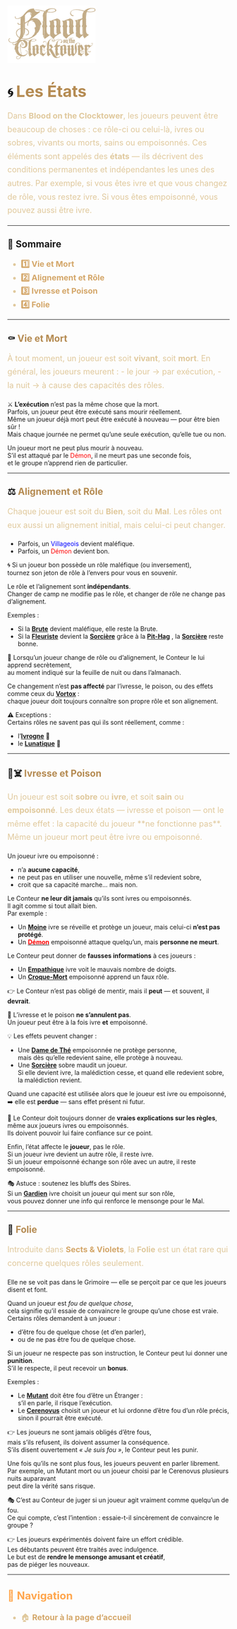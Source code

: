 <p align="left">
  <a href="/botc-fr-bambi/">
    <img src="images/logo.png" alt="Accueil BotC FR" width="200">
  </a>
</p>

# 🌀 <span style="color:#b58b52; font-weight:bold; font-size:36px;">Les États</span>

<p style="color:#e0c99d; font-size:18px; line-height:1.7;">
Dans <strong>Blood on the Clocktower</strong>, les joueurs peuvent être beaucoup de choses :  
ce rôle-ci ou celui-là, ivres ou sobres, vivants ou morts, sains ou empoisonnés.  
Ces éléments sont appelés des <strong>états</strong> — ils décrivent des conditions permanentes et indépendantes les unes des autres.  
Par exemple, si vous êtes ivre et que vous changez de rôle, vous restez ivre.  
Si vous êtes empoisonné, vous pouvez aussi être ivre.
</p>

---

## 📜 Sommaire  

<ul style="color:#e0c99d; font-size:18px; line-height:1.7;">
  <li><a href="#vie-et-mort" style="color:#d4a76a; font-weight:bold; text-decoration:none;">1️⃣ Vie et Mort</a></li>
  <li><a href="#alignement-et-role" style="color:#d4a76a; font-weight:bold; text-decoration:none;">2️⃣ Alignement et Rôle</a></li>
  <li><a href="#ivresse-et-poison" style="color:#d4a76a; font-weight:bold; text-decoration:none;">3️⃣ Ivresse et Poison</a></li>
  <li><a href="#folie" style="color:#d4a76a; font-weight:bold; text-decoration:none;">4️⃣ Folie</a></li>
</ul>

---

## ⚰️ <span id="vie-et-mort" style="color:#b58b52;">Vie et Mort</span>

<p style="color:#e0c99d; font-size:18px; line-height:1.7;">
À tout moment, un joueur est soit <strong>vivant</strong>, soit <strong>mort</strong>.  
En général, les joueurs meurent :
- le jour → par exécution,  
- la nuit → à cause des capacités des rôles.  

⚔️ <strong>L’exécution</strong> n’est pas la même chose que la mort.  
Parfois, un joueur peut être exécuté sans mourir réellement.  
Même un joueur déjà mort peut être exécuté à nouveau — pour être bien sûr !  
Mais chaque journée ne permet qu’une seule exécution, qu’elle tue ou non.  

Un joueur mort ne peut plus mourir à nouveau.  
S’il est attaqué par le <span style="color:red;">Démon</span>, il ne meurt pas une seconde fois,  
et le groupe n’apprend rien de particulier.
</p>

---

## ⚖️ <span id="alignement-et-role" style="color:#b58b52;">Alignement et Rôle</span>

<p style="color:#e0c99d; font-size:18px; line-height:1.7;">
Chaque joueur est soit du <strong>Bien</strong>, soit du <strong>Mal</strong>.  
Les rôles ont eux aussi un alignement initial, mais celui-ci peut changer.  

- Parfois, un <span style="color:blue;">Villageois</span> devient maléfique.  
- Parfois, un <span style="color:red;">Démon</span> devient bon.  

🌀 Si un joueur bon possède un rôle maléfique (ou inversement),  
tournez son jeton de rôle à l’envers pour vous en souvenir.  

Le rôle et l’alignement sont <strong>indépendants</strong>.  
Changer de camp ne modifie pas le rôle, et changer de rôle ne change pas d’alignement.  

Exemples :  
- Si la [**Brute**](./bmr_roles/brute.md) devient maléfique, elle reste la Brute.  
- Si la [**Fleuriste**](./sv_roles/fleuriste.md) devient la [**Sorcière**](./sv_roles/sorciere.md) grâce à la <span style="color:red;">[**Pit-Hag**](./sv_roles/pit-hag.md)</span> , la [**Sorcière**](./sv_roles/sorciere.md)  reste bonne.

🧭 Lorsqu’un joueur change de rôle ou d’alignement, le Conteur le lui apprend secrètement,  
au moment indiqué sur la feuille de nuit ou dans l’almanach.  

Ce changement n’est **pas affecté** par l’ivresse, le poison, ou des effets comme ceux du <span style="color:red;">[**Vortox**](./sv_roles/vortox.md)</span> :  
chaque joueur doit toujours connaître son propre rôle et son alignement.

⚠️ Exceptions :  
Certains rôles ne savent pas qui ils sont réellement, comme :
- l’[**Ivrogne**](./tb_roles/ivrogne.md) 🍺  
- le [**Lunatique**](./bmr_roles/lunatique.md) 🌙
</p>

---

## 🍷☠️ <span id="ivresse-et-poison" style="color:#b58b52;">Ivresse et Poison</span>

<p style="color:#e0c99d; font-size:18px; line-height:1.7;">
Un joueur est soit <strong>sobre</strong> ou <strong>ivre</strong>, et soit <strong>sain</strong> ou <strong>empoisonné</strong>.  
Les deux états — ivresse et poison — ont le même effet : la capacité du joueur **ne fonctionne pas**.  
Même un joueur mort peut être ivre ou empoisonné.  

Un joueur ivre ou empoisonné :
- n’a <strong>aucune capacité</strong>,  
- ne peut pas en utiliser une nouvelle, même s’il redevient sobre,  
- croit que sa capacité marche… mais non.  

Le Conteur **ne leur dit jamais** qu’ils sont ivres ou empoisonnés.  
Il agit comme si tout allait bien.  
Par exemple :
- Un [**Moine**](./tb_roles/moine.md) ivre se réveille et protège un joueur, mais celui-ci **n’est pas protégé**.  
- Un [<span style="color:red;">**Démon**</span>](./demons.md) empoisonné attaque quelqu’un, mais **personne ne meurt**.

Le Conteur peut donner de **fausses informations** à ces joueurs :
- Un [**Empathique**](./tb_roles/empathique.md) ivre voit le mauvais nombre de doigts.  
- Un [**Croque-Mort**](./tb_roles/croquemort.md) empoisonné apprend un faux rôle.  

👉 Le Conteur n’est pas obligé de mentir, mais il **peut** — et souvent, il **devrait**.

🔁 L’ivresse et le poison **ne s’annulent pas**.  
Un joueur peut être à la fois ivre **et** empoisonné.

💡 Les effets peuvent changer :
- Une [**Dame de Thé**](./bmr_roles/damedethe.md) empoisonnée ne protège personne,  
  mais dès qu’elle redevient saine, elle protège à nouveau.  
- Une [**Sorcière**](./sv_roles/sorciere.md) sobre maudit un joueur.  
  Si elle devient ivre, la malédiction cesse, et quand elle redevient sobre, la malédiction revient.  

Quand une capacité est utilisée alors que le joueur est ivre ou empoisonné,  
➡️ elle est **perdue** — sans effet présent ni futur.

🧠 Le Conteur doit toujours donner de **vraies explications sur les règles**,  
même aux joueurs ivres ou empoisonnés.  
Ils doivent pouvoir lui faire confiance sur ce point.

Enfin, l’état affecte le **joueur**, pas le rôle.  
Si un joueur ivre devient un autre rôle, il reste ivre.  
Si un joueur empoisonné échange son rôle avec un autre, il reste empoisonné.

🎭 Astuce : soutenez les bluffs des Sbires.  
Si un [**Gardien**](./tb_roles/gardien.md) ivre choisit un joueur qui ment sur son rôle,  
vous pouvez donner une info qui renforce le mensonge pour le Mal.
</p>

---

## 🤪 <span id="folie" style="color:#b58b52;">Folie</span>

<p style="color:#e0c99d; font-size:18px; line-height:1.7;">
Introduite dans <a href="./sv.html" style="color:#d4a76a; font-weight:bold; text-decoration:none;">Sects & Violets</a>,  
la <strong>Folie</strong> est un état rare qui concerne quelques rôles seulement.  

Elle ne se voit pas dans le Grimoire — elle se perçoit par ce que les joueurs disent et font.  

Quand un joueur est <em>fou de quelque chose</em>,  
cela signifie qu’il essaie de convaincre le groupe qu’une chose est vraie.  
Certains rôles demandent à un joueur :
- d’être fou de quelque chose (et d’en parler),  
- ou de ne pas être fou de quelque chose.  

Si un joueur ne respecte pas son instruction, le Conteur peut lui donner une <strong>punition</strong>.  
S’il le respecte, il peut recevoir un <strong>bonus</strong>.  

Exemples :
- Le [**Mutant**](./sv_roles/mutant.md) doit être fou d’être un Étranger :  
  s’il en parle, il risque l’exécution.  
- Le [**Cerenovus**](./sv_roles/cerenovus.md) choisit un joueur et lui ordonne d’être fou d’un rôle précis,  
  sinon il pourrait être exécuté.  

👉 Les joueurs ne sont jamais obligés d’être fous,  
mais s’ils refusent, ils doivent assumer la conséquence.  
S’ils disent ouvertement *« Je suis fou »*, le Conteur peut les punir.

Une fois qu’ils ne sont plus fous, les joueurs peuvent en parler librement.  
Par exemple, un Mutant mort ou un joueur choisi par le Cerenovus plusieurs nuits auparavant  
peut dire la vérité sans risque.  

🎭 C’est au Conteur de juger si un joueur agit vraiment comme quelqu’un de fou.  
Ce qui compte, c’est l’intention : essaie-t-il sincèrement de convaincre le groupe ?  

👉 Les joueurs expérimentés doivent faire un effort crédible.  
Les débutants peuvent être traités avec indulgence.  
Le but est de **rendre le mensonge amusant et créatif**,  
pas de piéger les nouveaux.
</p>

---

<h2 style="color:#ffa64d; font-weight:bold; font-size:24px;">📂 Navigation</h2>

<ul style="color:#e0c99d; font-size:18px; line-height:1.7;">
  <li>🏠 <a href="./index.html" style="color:#d4a76a; font-weight:bold; text-decoration:none;">Retour à la page d’accueil</a></li>
</ul>

